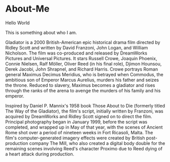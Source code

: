 # About-Me
Hello World


This is something about who I am. 

Gladiator is a 2000 British-American epic historical drama film directed by Ridley Scott and written by David Franzoni, John Logan, and William Nicholson. The film was co-produced and released by DreamWorks Pictures and Universal Pictures. It stars Russell Crowe, Joaquin Phoenix, Connie Nielsen, Ralf Möller, Oliver Reed (in his final role), Djimon Hounsou, Derek Jacobi, John Shrapnel, and Richard Harris. Crowe portrays Roman general Maximus Decimus Meridius, who is betrayed when Commodus, the ambitious son of Emperor Marcus Aurelius, murders his father and seizes the throne. Reduced to slavery, Maximus becomes a gladiator and rises through the ranks of the arena to avenge the murders of his family and his emperor.

Inspired by Daniel P. Mannix's 1958 book Those About to Die (formerly titled The Way of the Gladiator), the film's script, initially written by Franzoni, was acquired by DreamWorks and Ridley Scott signed on to direct the film. Principal photography began in January 1999, before the script was completed, and wrapped up in May of that year, with the scenes of Ancient Rome shot over a period of nineteen weeks in Fort Ricasoli, Malta. The film's computer-generated imagery effects were created by British post-production company The Mill, who also created a digital body double for the remaining scenes involving Reed's character Proximo due to Reed dying of a heart attack during production.
